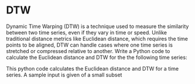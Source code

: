 # DTW
Dynamic Time Warping (DTW) is a technique used to measure the similarity between
two time series, even if they vary in time or speed. Unlike traditional distance metrics
like Euclidean distance, which requires the time points to be aligned, DTW can handle
cases where one time series is stretched or compressed relative to another. Write a Python
code to calculate the Euclidean distance and DTW for the the following time series:

This python code calculates the Euclidean distance and DTW for a time series. A sample input is given of a small subset

